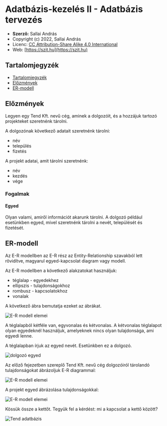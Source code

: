 # Adatbázis-kezelés II - Adatbázis tervezés

* **Szerző:** Sallai András
* Copyright (c) 2022, Sallai András
* Licenc: [CC Attribution-Share Alike 4.0 International](https://creativecommons.org/licenses/by-sa/4.0/)
* Web: [https://szit.hu](https://szit.hu)

## Tartalomjegyzék

* [Tartalomjegyzék](#tartalomjegyzék)
* [Előzmények](#előzmények)
* [ER-modell](#er-modell)

## Előzmények

Legyen egy Tend Kft. nevű cég, aminek a dolgozóit, és a hozzájuk tartozó projekteket szeretnénk tárolni.

A dolgozónak következő adatait szeretnénk tárolni:

* név
* település
* fizetés

A projekt adatai, amit tárolni szeretnénk:

* név
* kezdés
* vége

### Fogalmak

#### Egyed

Olyan valami, amiről információt akarunk tárolni. A dolgozó például esetünkben egyed, mivel szeretnénk tárolni a nevét, települését és fizetését.

## ER-modell

Az E-R modellben az E-R rész az Entity-Relationship szavakból lett rövidítve, magyarul egyed-kapcsolat diagram vagy modell.

Az E-R modellben a következő alakzatokat használjuk:

* téglalap - egyedekhez
* ellipszis - tulajdonságokhoz
* rombusz - kapcsolatokhoz
* vonalak

A következő ábra bemutatja ezeket az ábrákat.

![E-R modell elemei](images/e-r_diagram_elemei.png)

A téglalapból kétféle van, egyvonalas és kétvonalas. A kétvonalas téglalapot olyan egyedeknél használjuk, amelyeknek nincs olyan tulajdonsága, ami egyedi lenne.

A téglalapban írjuk az egyed nevét. Esetünkben ez a dolgozó.

![dolgozó egyed](images/e-r_modell_tend_db_dolgozo_egyed.png)

Az előző fejezetben szereplő Tend Kft. nevű cég dolgozóiról tárolandó tulajdonságokat ábrázoljuk E-R diagrammal:

![E-R modell elemei](images/e-r_modell_tend_db_dolgozok.png)

A projekt egyed ábrázolása tulajdonságokkal:

![E-R modell elemei](images/e-r_modell_tend_db_projektek.png)

Kössük össze a kettőt. Tegyük fel a kérdést: mi a kapcsolat a kettő között?

![Tend adatbázis](images/e-r_modell_tend_db.png)
